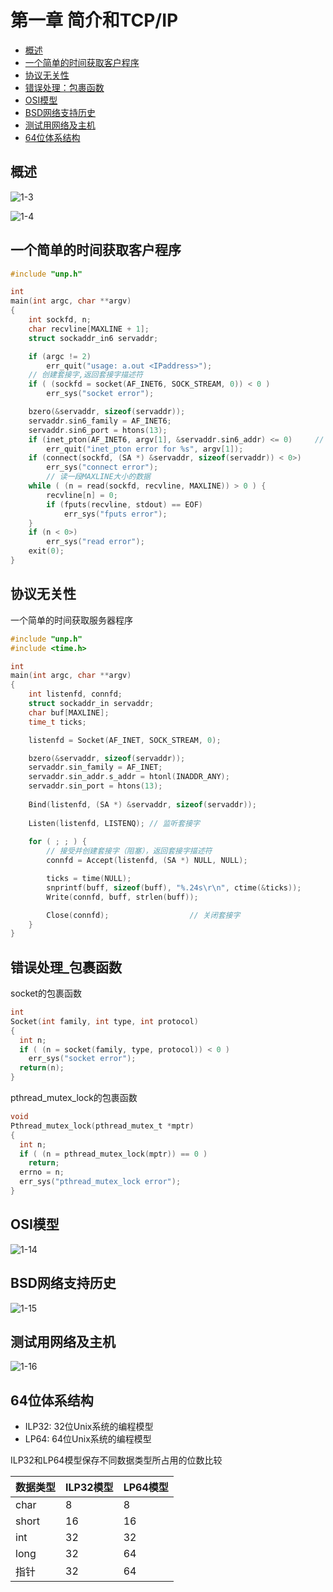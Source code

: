 # 第一章 简介和TCP/IP

- [概述](#概述)
- [一个简单的时间获取客户程序](#一个简单的时间获取客户程序)
- [协议无关性](#协议无关性)
- [错误处理：包裹函数](#错误处理_包裹函数)
- [OSI模型](#OSI模型)
- [BSD网络支持历史](#BSD网络支持历史)
- [测试用网络及主机](#测试用网络及主机)
- [64位体系结构](#64位体系结构)




## 概述

![1-3](res/1-3.png)

![1-4](res/1-4.png)



## 一个简单的时间获取客户程序

```c
#include "unp.h"

int
main(int argc, char **argv)
{
    int sockfd, n;
    char recvline[MAXLINE + 1];
    struct sockaddr_in6 servaddr;

    if (argc != 2) 
        err_quit("usage: a.out <IPaddress>");
  	// 创建套接字,返回套接字描述符
    if ( (sockfd = socket(AF_INET6, SOCK_STREAM, 0)) < 0 ) 
        err_sys("socket error");

    bzero(&servaddr, sizeof(servaddr)); 													// 将servaddr清零
    servaddr.sin6_family = AF_INET6; 														 // 设置地址族
    servaddr.sin6_port = htons(13); 															// 设置端口，htons转换成二进制形式
    if (inet_pton(AF_INET6, argv[1], &servaddr.sin6_addr) <= 0) 	// 设置ip
        err_quit("inet_pton error for %s", argv[1]);
    if (connect(sockfd, (SA *) &servaddr, sizeof(servaddr)) < 0>)		// 建立连接
        err_sys("connect error");
		// 读一段MAXLINE大小的数据
    while ( (n = read(sockfd, recvline, MAXLINE)) > 0 ) {
        recvline[n] = 0;
        if (fputs(recvline, stdout) == EOF)
            err_sys("fputs error");
    }
    if (n < 0>)
        err_sys("read error");
    exit(0);
}
```



## 协议无关性

一个简单的时间获取服务器程序

```c
#include "unp.h"
#include <time.h>

int 
main(int argc, char **argv)
{
    int listenfd, connfd;
    struct sockaddr_in servaddr;
    char buf[MAXLINE];
    time_t ticks;

    listenfd = Socket(AF_INET, SOCK_STREAM, 0);

    bzero(&servaddr, sizeof(servaddr));
    servaddr.sin_family = AF_INET;
    servaddr.sin_addr.s_addr = htonl(INADDR_ANY);
    servaddr.sin_port = htons(13);
    
    Bind(listenfd, (SA *) &servaddr, sizeof(servaddr));
    
    Listen(listenfd, LISTENQ); // 监听套接字
    
    for ( ; ; ) {
      	// 接受并创建套接字（阻塞），返回套接字描述符
        connfd = Accept(listenfd, (SA *) NULL, NULL); 

        ticks = time(NULL);
        snprintf(buff, sizeof(buff), "%.24s\r\n", ctime(&ticks));
        Write(connfd, buff, strlen(buff));

        Close(connfd); 					// 关闭套接字
    }
}
```



## 错误处理_包裹函数

socket的包裹函数

```c
int
Socket(int family, int type, int protocol)
{
  int n;
  if ( (n = socket(family, type, protocol)) < 0 )
    err_sys("socket error");
  return(n);
}
```

pthread_mutex_lock的包裹函数

```c
void
Pthread_mutex_lock(pthread_mutex_t *mptr)
{
  int n;
  if ( (n = pthread_mutex_lock(mptr)) == 0 )
    return;
  errno = n;
  err_sys("pthread_mutex_lock error");
}
```

## OSI模型

![1-14](res/1-14.png)




## BSD网络支持历史

![1-15](res/1-15.png)



## 测试用网络及主机

![1-16](res/1-16.png)



## 64位体系结构

- ILP32: 32位Unix系统的编程模型
- LP64: 64位Unix系统的编程模型

ILP32和LP64模型保存不同数据类型所占用的位数比较

| 数据类型 | ILP32模型 | LP64模型 |
| -------- | --------- | -------- |
| char     | 8         | 8        |
| short    | 16        | 16       |
| int      | 32        | 32       |
| long     | 32        | 64       |
| 指针     | 32        | 64       |


